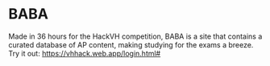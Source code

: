 # BABA
Made in 36 hours for the HackVH competition, BABA is a site that contains a curated database of AP content, making studying for the exams a breeze.
Try it out: https://vhhack.web.app/login.html#
